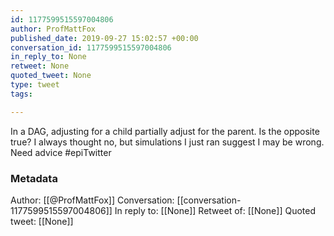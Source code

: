 ```yaml
---
id: 1177599515597004806
author: ProfMattFox
published_date: 2019-09-27 15:02:57 +00:00
conversation_id: 1177599515597004806
in_reply_to: None
retweet: None
quoted_tweet: None
type: tweet
tags:

---
```


In a DAG, adjusting for a child partially adjust for the parent. Is the opposite true? I always thought no, but simulations I just ran suggest I may be wrong. Need advice #epiTwitter

### Metadata

Author: [[@ProfMattFox]]
Conversation: [[conversation-1177599515597004806]]
In reply to: [[None]]
Retweet of: [[None]]
Quoted tweet: [[None]]

